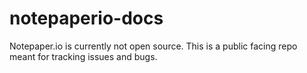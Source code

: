 # notepaperio-docs
Notepaper.io is currently not open source. This is a public facing repo meant for tracking issues and bugs.
